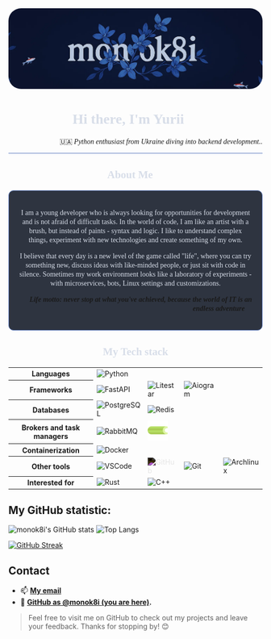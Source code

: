 <img src="assets/banner.jpg" style="border-radius: 25px"/>


<h1 align="center"><span style="color: #d8dee9; font-family: 'Geist Mono'"> Hi there, I'm Yurii 👋 </span></h1>
<p align="right">
  <span style="font-family: 'Geist Mono'"> 🇺🇦 <i> Python enthusiast from Ukraine diving into backend development.. </i> </span>
</p>

<hr style="background-color: #5b7abf; width: 100%;"/>


<h2 align="center"><span style="color: #d8dee9; font-family: 'Geist Mono';"> About Me 🦋 </span></h2>
<div align="center" style="margin: 0px auto; border: 1px solid #5b7abf; padding: 20px; background-color: #2e3440; border-radius: 10px; max-width: 800px;">
  <p align="center">
    <span style="color: #d8dee9; font-family: 'Geist Mono';">
    I am a young developer who is always looking for opportunities for development and is not afraid of difficult tasks. In the world of code, I am like an artist with a brush, but instead of paints - syntax and logic.
    I like to understand complex things, experiment with new technologies and create something of my own.
    </span>
  </p>

  <p align="center">
    <span style="color: #d8dee9; font-family: 'Geist Mono';">
    I believe that every day is a new level of the game called "life", where you can try something new, discuss ideas with like-minded people, or just sit with code in silence.
    Sometimes my work environment looks like a laboratory of experiments - with microservices, bots, Linux settings and customizations.
    </span>
  </p>

  <p align="right">
    <span style="font-family: 'Geist Mono'; font-weight: bold;"><i> Life motto: never stop at what you've achieved, because the world of IT is an endless adventure 🦋 </i> </span>
  </p>
</div>

<h2 align="center"><span style="color: #d8dee9; font-family: 'Geist Mono';"> My Tech stack </span></h2>

<div align="center">
  <table>
    <tr>
      <th>Languages</th>
      <td><img src="https://cdn.jsdelivr.net/gh/devicons/devicon/icons/python/python-original.svg" alt="Python" width="40"/></td>
    </tr>
    <tr>
      <th>Frameworks</th>
      <td><img src="https://cdn.jsdelivr.net/gh/devicons/devicon/icons/fastapi/fastapi-original.svg" alt="FastAPI" width="40"/></td>
      <td><img src="https://camo.githubusercontent.com/adfcddee6c9f91b283088aef85440e45c9ef1da8cfe23de8404ba2e573510863/68747470733a2f2f6c697465737461722e6465762f5f7374617469632f6c6f676f2e737667" alt="Litestar" width="40"/></td>
      <td><img src="https://docs.aiogram.dev/en/v3.20.0.post0/_static/logo.png" alt="Aiogram" width="40"/></td>
    </tr>
    <tr>
      <th>Databases</th>
      <td><img src="https://cdn.jsdelivr.net/gh/devicons/devicon/icons/postgresql/postgresql-original.svg" alt="PostgreSQL" width="40"/></td>
      <td><img src="https://cdn.jsdelivr.net/gh/devicons/devicon/icons/redis/redis-original.svg" alt="Redis" width="40"/></td>
    </tr>
    <tr>
      <th>Brokers and task managers</th>
      <td><img src="https://cdn.jsdelivr.net/gh/devicons/devicon/icons/rabbitmq/rabbitmq-original.svg" alt="RabbitMQ" width="40"/></td>
      <td><img src="https://raw.githubusercontent.com/celery/celery/master/docs/images/celery_512.png" alt="Celery" width="40"/></td>
    </tr>
    <tr>
      <th>Containerization</th>
      <td><img src="https://cdn.jsdelivr.net/gh/devicons/devicon/icons/docker/docker-original.svg" alt="Docker" width="40"/></td>
    </tr>
    <tr>
      <th>Other tools</th>
      <td><img src="https://cdn.jsdelivr.net/gh/devicons/devicon/icons/vscode/vscode-original.svg" alt="VSCode" width="40"/></td>
      <td><img src="https://cdn.jsdelivr.net/gh/devicons/devicon/icons/github/github-original.svg" alt="GitHub" width="40" style="filter: invert(100%);"/></td>
      <td><img src="https://cdn.jsdelivr.net/gh/devicons/devicon/icons/git/git-original.svg" alt="Git" width="40"/></td>
      <td><img src="https://cdn.jsdelivr.net/gh/devicons/devicon/icons/archlinux/archlinux-original.svg" alt="Archlinux" width="40"/></td>
    </tr>
    <tr>
      <th>Interested for</th>
      <td><img src="https://cdn.jsdelivr.net/gh/devicons/devicon/icons/rust/rust-original.svg" alt="Rust" width="40"/></td>
      <td><img src="https://cdn.jsdelivr.net/gh/devicons/devicon/icons/cplusplus/cplusplus-original.svg" alt="C++" width="40"/></td>
  </table>
</div>

<!-- - <img alt="Python" height="15px" src="https://cdn.worldvectorlogo.com/logos/python-5.svg" /> **Python is my main programming language.**
- <img alt="Rust" height="17px" src="https://cdn.worldvectorlogo.com/logos/rust.svg" /> **I am also interested in the Rust and C++ programming languages**
- <img alt="Backend" height="17px" src="https://cdn.worldvectorlogo.com/logos/grafbase.svg" /> **I'm passionate about backend web development and currently taking steps in this direction.**
- 🛠️ My current tech stack includes:
  - Developing Telegram bots using the **Aiogram** framework.
  - Initial development of backend structures for websites using <img alt="FastAPI" height="17px" src="https://cdn.worldvectorlogo.com/logos/fastapi.svg" /> **FastAPI** and <img alt="Litestar" height="19px" src="https://litestar.dev/_static/logo.svg" /> **Litestar** frameworks.
  - Working with databases <img alt="PostgreSQL" height="17px" src="https://cdn.worldvectorlogo.com/logos/postgresql.svg" /> **PostgreSQL** and <img alt="Redis" height="17px" src="https://cdn.worldvectorlogo.com/logos/redis.svg" /> **Redis**.
  - Basic knowledge of message broker  <img alt="RabbitMQ" height="17px" src="https://cdn.worldvectorlogo.com/logos/rabbitmq.svg" /> **RabbitMQ** and task manager 🥦 **Celery**.
  - Proficient in <img alt="Docker" height="18px" src="https://cdn.worldvectorlogo.com/logos/docker-4.svg" /> **Docker** for containerizing my applications.
- 🖥️ I code in VSCode & PyCharm apps. -->

## My GitHub statistic:

![monok8i's GitHub stats](https://github-readme-stats.vercel.app/api?username=monok8i&show_icons=true&theme=catppuccin_mocha&rank_icon=github&layout=compact&border_color=b4befe) ![Top Langs](https://github-readme-stats.vercel.app/api/top-langs/?username=monok8i&size_weight=0.5&count_weight=0.5&show_icons=true&theme=catppuccin_mocha&layout=compact&langs_count=8&border_color=b4befe)

[![GitHub Streak](https://streak-stats.demolab.com?user=monok8i&theme=transparent)](https://git.io/streak-stats)

## Contact
- 📫 **[My email](yurii.didkivskyi@proton.me)**
- 🦋 **[GitHub as @monok8i (you are here)](https://github.com/monok8i).**


> Feel free to visit me on GitHub to check out my projects and leave your feedback. Thanks for stopping by! 😊
